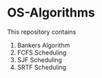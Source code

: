 # OS-Algorithms

This repository contains
1) Bankers Algorithm
2) FCFS Scheduling
3) SJF Scheduling
4) SRTF Scheduling
